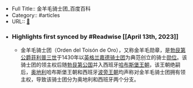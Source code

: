 - Full Title:: 金羊毛骑士团_百度百科
- Category:: #articles
- URL:: [🔗](https://baike.baidu.com/item/%E9%87%91%E7%BE%8A%E6%AF%9B%E9%AA%91%E5%A3%AB%E5%9B%A2/471270?fromModule=lemma_inlink)
- ### Highlights first synced by #Readwise [[April 13th, 2023]]
    - 金羊毛骑士团（Orden del Toisón de Oro），又称金羊毛勋章，是[勃艮第公爵](/item/%E5%8B%83%E8%89%AE%E7%AC%AC%E5%85%AC%E7%88%B5/10210049?fromModule=lemma_inlink)[菲利普三世](/item/%E8%8F%B2%E5%88%A9%E6%99%AE%E4%B8%89%E4%B8%96/1642672?fromModule=lemma_inlink)于1430年以[英格兰](/item/%E8%8B%B1%E6%A0%BC%E5%85%B0/1064478?fromModule=lemma_inlink)[嘉德骑士团](/item/%E5%98%89%E5%BE%B7%E9%AA%91%E5%A3%AB%E5%9B%A2/10846951?fromModule=lemma_inlink)为典范创立的骑士[勋位](/item/%E5%8B%8B%E4%BD%8D/22152407?fromModule=lemma_inlink)。该骑士团的领主权后随[勃艮第公国](/item/%E5%8B%83%E8%89%AE%E7%AC%AC%E5%85%AC%E5%9B%BD/7176099?fromModule=lemma_inlink)并入西班牙[哈布斯堡王朝](/item/%E5%93%88%E5%B8%83%E6%96%AF%E5%A0%A1%E7%8E%8B%E6%9C%9D/436058?fromModule=lemma_inlink)，该王朝绝嗣后，[奥地利](/item/%E5%A5%A5%E5%9C%B0%E5%88%A9/149221?fromModule=lemma_inlink)哈布斯堡王朝和西班牙[波旁王朝](/item/%E6%B3%A2%E6%97%81%E7%8E%8B%E6%9C%9D/1156523?fromModule=lemma_inlink)均声称对金羊毛骑士团拥有领主权，导致该骑士团分为奥地利和西班牙两个分支。
